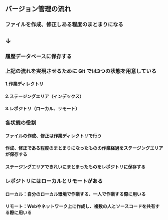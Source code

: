 ## バージョン管理の流れ

### ファイルを作成、修正しある程度のまとまりになる
## ↓
### 履歴データベースに保存する

### 上記の流れを実現させるために Git では3つの状態を用意している
#### 1.作業ディレクトリ
#### 2.ステージングエリア（インデックス）
#### 3.レポジトリ（ローカル、リモート）
### 各状態の役割
#### ファイルの作成、修正は作業ディレクトリで行う
#### 作成、修正である程度のまとまりになったものの作業経過をステージングエリアが保存する
#### ステージングエリアできれいにまとまったものをレポジトリに保存する
### レポジトリにはローカルとリモートがある
#### ローカル：自分のローカル環境で作業する、一人で作業する際に用いる
#### リモート：Webやネットワーク上に作成し、複数の人とソースコードを共有する際に用いる
